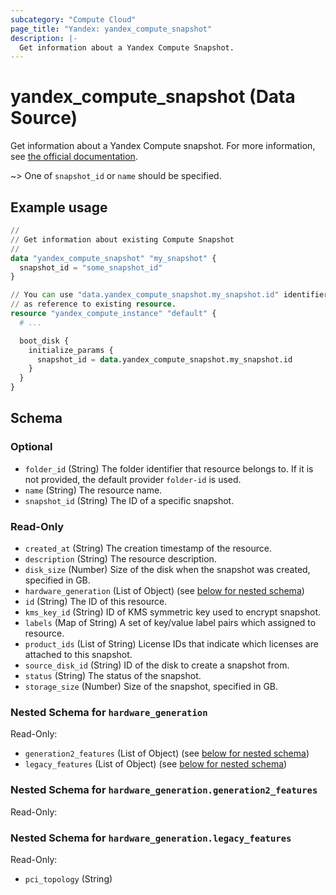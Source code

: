 ```yaml
---
subcategory: "Compute Cloud"
page_title: "Yandex: yandex_compute_snapshot"
description: |-
  Get information about a Yandex Compute Snapshot.
---
```


# yandex_compute_snapshot (Data Source)

Get information about a Yandex Compute snapshot. For more information, see [the official documentation](https://yandex.cloud/docs/compute/concepts/snapshot).

~> One of `snapshot_id` or `name` should be specified.

## Example usage

```terraform
//
// Get information about existing Compute Snapshot
//
data "yandex_compute_snapshot" "my_snapshot" {
  snapshot_id = "some_snapshot_id"
}

// You can use "data.yandex_compute_snapshot.my_snapshot.id" identifier 
// as reference to existing resource.
resource "yandex_compute_instance" "default" {
  # ...

  boot_disk {
    initialize_params {
      snapshot_id = data.yandex_compute_snapshot.my_snapshot.id
    }
  }
}
```

<!-- schema generated by tfplugindocs -->
## Schema

### Optional

- `folder_id` (String) The folder identifier that resource belongs to. If it is not provided, the default provider `folder-id` is used.
- `name` (String) The resource name.
- `snapshot_id` (String) The ID of a specific snapshot.

### Read-Only

- `created_at` (String) The creation timestamp of the resource.
- `description` (String) The resource description.
- `disk_size` (Number) Size of the disk when the snapshot was created, specified in GB.
- `hardware_generation` (List of Object) (see [below for nested schema](#nestedatt--hardware_generation))
- `id` (String) The ID of this resource.
- `kms_key_id` (String) ID of KMS symmetric key used to encrypt snapshot.
- `labels` (Map of String) A set of key/value label pairs which assigned to resource.
- `product_ids` (List of String) License IDs that indicate which licenses are attached to this snapshot.
- `source_disk_id` (String) ID of the disk to create a snapshot from.
- `status` (String) The status of the snapshot.
- `storage_size` (Number) Size of the snapshot, specified in GB.

<a id="nestedatt--hardware_generation"></a>
### Nested Schema for `hardware_generation`

Read-Only:

- `generation2_features` (List of Object) (see [below for nested schema](#nestedobjatt--hardware_generation--generation2_features))
- `legacy_features` (List of Object) (see [below for nested schema](#nestedobjatt--hardware_generation--legacy_features))

<a id="nestedobjatt--hardware_generation--generation2_features"></a>
### Nested Schema for `hardware_generation.generation2_features`

Read-Only:



<a id="nestedobjatt--hardware_generation--legacy_features"></a>
### Nested Schema for `hardware_generation.legacy_features`

Read-Only:

- `pci_topology` (String)
